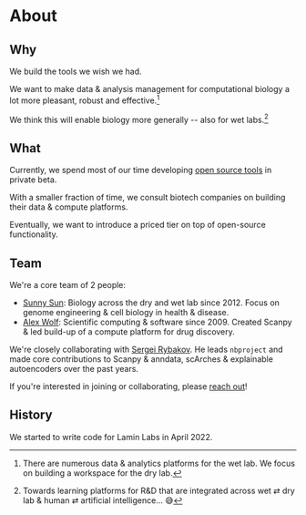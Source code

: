 # About

## Why

We build the tools we wish we had.

We want to make data & analysis management for computational biology a lot more pleasant, robust and effective.[^workspace]

We think this will enable biology more generally -- also for wet labs.[^vision]

<!-- prettier-ignore -->
[^workspace]: There are numerous data & analytics platforms for the wet lab.
    We focus on building a workspace for the dry lab.
[^vision]: Towards learning platforms for R&D that are integrated across wet ⇄ dry lab & human ⇄ artificial intelligence... 😅

## What

Currently, we spend most of our time developing [open source tools](/products) in private beta.

With a smaller fraction of time, we consult biotech companies on building their data & compute platforms.

Eventually, we want to introduce a priced tier on top of open-source functionality.

## Team

We're a core team of 2 people:

- [Sunny Sun](https://github.com/sunnyosun): Biology across the dry and wet lab since 2012. Focus on genome engineering & cell biology in health & disease.
- [Alex Wolf](https://falexwolf.me): Scientific computing & software since 2009. Created Scanpy & led build-up of a compute platform for drug discovery.

We're closely collaborating with [Sergei Rybakov](https://github.com/koncopd). He leads `nbproject` and made core contributions to Scanpy & anndata, scArches & explainable autoencoders over the past years.

If you're interested in joining or collaborating, please [reach out](/contact)!

## History

We started to write code for Lamin Labs in April 2022.
